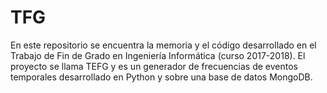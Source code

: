 # TFG
En este repositorio se encuentra la memoria y el código desarrollado en el Trabajo de Fin de Grado en Ingeniería Informática (curso 2017-2018). El proyecto se llama TEFG y es un generador de frecuencias de eventos temporales desarrollado en Python y sobre una base de datos MongoDB.
